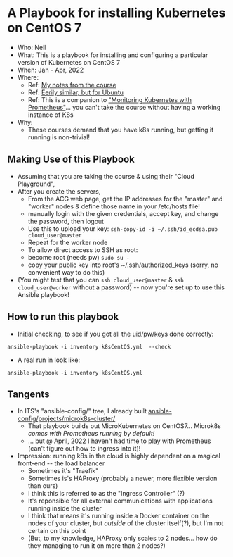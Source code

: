 # A Playbook for installing Kubernetes on CentOS 7

* Who:  Neil
* What: This is a playbook for installing and configuring a particular version of Kubernetes on CentOS 7
* When: Jan - Apr, 2022
* Where: 
    * Ref: [My notes from the course](https://github.com/ualbertalib/Cloud_Study_Notes/blob/main/docs/Monitoring/ACGMonitoring.md)
    * Ref: [Eerily similar, but for Ubuntu](https://github.com/nmacgreg/Intro2k8s)
    * Ref: This is a companion to ["Monitoring Kubernetes with Prometheus"](https://learn.acloud.guru/course/97037e05-88ed-41a1-92ee-f5a8080318c2/dashboard)... you can't take the course without having a working instance of K8s
* Why: 
    * These courses demand that you have k8s running, but getting it running is non-trivial!

## Making Use of this Playbook

* Assuming that you are taking the course & using their "Cloud Playground",
* After you create the servers, 
    * From the ACG web page, get the IP addresses for the "master" and "worker" nodes & define those name in your /etc/hosts file!
    * manually login with the given credentials, accept key, and change the password, then logout
    * Use this to upload your key: ```ssh-copy-id -i ~/.ssh/id_ecdsa.pub cloud_user@master```
    * Repeat for the worker node
    * To allow direct access to SSH as root: 
	* become root (needs pw) ```sudo su - ```
	* copy your public key into root's ~/.ssh/authorized_keys (sorry, no convenient way to do this)
* (You might test that you can ```ssh cloud_user@master``` & ```ssh cloud_user@worker``` without a password) -- now you're set up to use this Ansible playbook!

## How to run this playbook 

* Initial checking, to see if you got all the uid/pw/keys done correctly: 

```
ansible-playbook -i inventory k8sCentOS.yml  --check
```

* A real run in look like: 

```
ansible-playbook -i inventory k8sCentOS.yml
```

## Tangents

* In ITS's "ansible-config/" tree, I already built [ansible-config/projects/microk8s-cluster/](https://github.com/ualbertalib/ansible-config/tree/main/projects/microk8s-cluster)
    * That playbook builds out MicroKubernetes on CentOS7... Microk8s *comes with Prometheus running by default!* 
    * ... but @ April, 2022 I haven't had time to play with Prometheus (can't figure out how to ingress into it)!
* Impression: running k8s in the cloud is highly dependent on a magical front-end -- the load balancer
    * Sometimes it's "Traefik"
    * Sometimes is's HAProxy (probably a newer, more flexible version than ours)
    * I think this is referred to as the "Ingress Controller" (?)
    * It's reponsible for all external communications with applications running inside the cluster
    * I think that means it's running inside a Docker container on the nodes of your cluster, but *outside* of the cluster itself(?), but I'm not certain on this point
    * (But, to my knowledge, HAProxy only scales to 2 nodes... how do they managing to run it on more than 2 nodes?)
